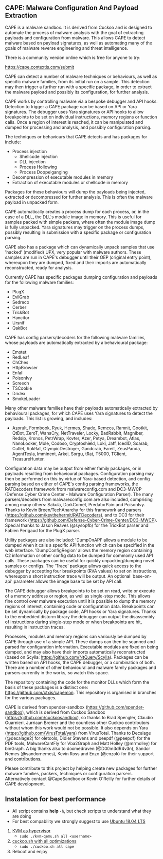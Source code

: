 ## CAPE: Malware Configuration And Payload Extraction

CAPE is a malware sandbox. It is derived from Cuckoo and is designed to automate the process of malware analysis with the goal of extracting payloads and configuration from malware. This allows CAPE to detect malware based on payload signatures, as well as automating many of the goals of malware reverse engineering and threat intelligence.

There is a community version online which is free for anyone to try:

https://cape.contextis.com/submit

CAPE can detect a number of malware techniques or behaviours, as well as specific malware families, from its initial run on a sample. This detection may then trigger a further run with a specific package, in order to extract the malware payload and possibly its configuration, for further analysis.

CAPE works by controlling malware via a bespoke debugger and API hooks. Detection to trigger a CAPE package can be based on API or Yara signatures. The debugger uses Yara signatures or API hooks to allow breakpoints to be set on individual instructions, memory regions or function calls. Once a region of interest is reached, it can be manipulated and dumped for processing and analysis, and possibly configuration parsing.

The techniques or behaviours that CAPE detects and has packages for include:
- Process injection
    - Shellcode injection
    - DLL injection
    - Process Hollowing
    - Process Doppelganging
- Decompression of executable modules in memory
- Extraction of executable modules or shellcode in memory

Packages for these behaviours will dump the payloads being injected, extracted or decompressed for further analysis. This is often the malware payload in unpacked form.

CAPE automatically creates a process dump for each process, or, in the case of a DLL, the DLL's module image in memory. This is useful for samples packed with simple packers, where often the module image dump is fully unpacked. Yara signatures may trigger on the process dumps, possibly resulting in submission with a specific package or configuration parsing.
    
CAPE also has a package which can dynamically unpack samples that use 'hacked' (modified) UPX, very popular with malware authors. These samples are run in CAPE's debugger until their OEP (original entry point), whereupon they are dumped, fixed and their imports are automatically reconstructed, ready for analysis.
    
Currently CAPE has specific packages dumping configuration and payloads for the following malware families:
- PlugX
- EvilGrab
- Sedreco
- Cerber
- TrickBot
- Hancitor
- Ursnif
- QakBot

CAPE has config parsers/decoders for the following malware families, whose payloads are automatically extracted by a behavioural package:
- Emotet
- RedLeaf
- ChChes
- HttpBrowser
- Enfal
- PoisonIvy
- Screech
- TSCookie
- Dridex
- SmokeLoader

Many other malware families have their payloads automatically extracted by behavioural packages, for which CAPE uses Yara signatures to detect the payloads. This list is growing, and includes:
- Azorult, Formbook, Ryuk, Hermes, Shade, Remcos, Ramnit, Gootkit, QtBot, ZeroT, WanaCry, NetTraveler, Locky, BadRabbit, Magniber, Redsip, Kronos, PetrWrap, Kovter, Azer, Petya, Dreambot, Atlas, NanoLocker, Mole, Codoso, Cryptoshield, Loki, Jaff, IcedID, Scarab, Cutlet, RokRat, OlympicDestroyer, Gandcrab, Fareit, ZeusPanda, AgentTesla, Imminent, Arkei, Sorgu, tRat, T5000, TClient, TreasureHunter.
    
Configuration data may be output from either family packages, or in payloads resulting from behavioural packages. Configuration parsing may then be performed on this by virtue of Yara-based detection, and config parsing based on either of CAPE's config parsing frameworks, the RATDecoders framework from malwareconfig.com and DC3-MWCP (Defense Cyber Crime Center - Malware Configuration Parser). The many parsers/decoders from malwareconfig.com are also included, comprising among many others: Sakula, DarkComet, PredatorPain and PoisonIvy. Thanks to Kevin Breen/TechAnarchy for this framework and parsers (https://github.com/kevthehermit/RATDecoders), and to DC3 for their framework (https://github.com/Defense-Cyber-Crime-Center/DC3-MWCP). Special thanks to Jason Reaves (@sysopfb) for the TrickBot parser and Fabien Perigaud for the PlugX parser.

Utility packages are also included: 'DumpOnAPI' allows a module to be dumped when it calls a specific API function which can be specified in the web interface. 'DumpConfigRegion' allows the memory region containing C2 information or other config data to be dumped for commonly used API calls. These packages can be useful for quickly unpacking/dumping novel samples or configs. The 'Trace' package allows quick access to the debugger by accepting four breakpoints (RVA values) to set on instructions, whereupon a short instruction trace will be output. An optional 'base-on-api' parameter allows the image base to be set by API call.

The CAPE debugger allows breakpoints to be set on read, write or execute of a memory address or region, as well as single-step mode. This allows fine control over malware execution until it is possible to dump the memory regions of interest, containing code or configuration data. Breakpoints can be set dynamically by package code, API hooks or Yara signatures. Thanks to the embedded distorm library the debugger can output the disassembly of instructions during single-step mode or when breakpoints are hit, resulting in instruction traces.

Processes, modules and memory regions can variously be dumped by CAPE through use of a simple API. These dumps can then be scanned and parsed for configuration information. Executable modules are fixed on being dumped, and may also have their imports automatically reconstructed (based on Scylla: https://github.com/NtQuery/Scylla). Packages can be written based on API hooks, the CAPE debugger, or a combination of both. There are a number of other behavioural and malware family packages and parsers currently in the works, so watch this space.

The repository containing the code for the monitor DLLs which form the basis of these packages is a distinct one: https://github.com/ctxis/capemon. This repository is organised in branches for the various packages.

CAPE is derived from spender-sandbox (https://github.com/spender-sandbox), which is derived from Cuckoo Sandbox (https://github.com/cuckoosandbox), so thanks to Brad Spengler, Claudio Guarnieri, Jurriaan Bremer and the countless other Cuckoo contributors without whom this work would not be possible. It also depends on Yara (https://github.com/VirusTotal/yara) from VirusTotal. Thanks to Decalage (@decalage2) for oletools, Didier Stevens and peepdf (@peepdf) for the PDF tools, MalwareCantFly for Vba2Graph and Matt Holley (@mrmolley) for binGraph. A big thanks also to doomedraven (@D00m3dR4v3n), Sandor Nemes (@sandornemes), Kevin Ross and Enzo (@enzok) for their support and contributions.

Please contribute to this project by helping create new packages for further malware families, packers, techniques or configuration parsers. Alternatively contact @CapeSandbox or Kevin O'Reilly for further details of CAPE development.


## Instalation for best performance
* All script contains __help__ `-h`, but check scripts to understand what they are doing
* For best compability we strongly suggest to use [Ubuntu 18.04 LTS](https://ubuntu.com/#download)
1. [KVM as hypervisor](https://github.com/doomedraven/Tools/blob/master/Virtualization/kvm-qemu.sh)
    * `sudo ./kvm-qemu.sh all <username>`
2. [cuckoo.sh with all optimizations](https://github.com/doomedraven/Tools/blob/master/Cuckoo/cuckoo.sh)
    * `sudo ./cuckoo.sh all cape`
3. Reboot and enjoy
